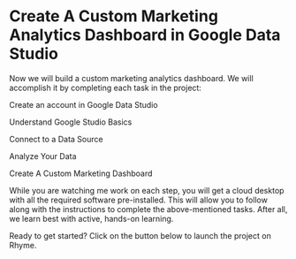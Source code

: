 # Create A Custom Marketing Analytics Dashboard in Google Data Studio
Now we will build a custom marketing analytics dashboard. We will accomplish it by completing each task in the project:

Create an account in Google Data Studio

Understand Google Studio Basics

Connect to a Data Source

Analyze Your Data

Create A Custom Marketing Dashboard

While you are watching me work on each step, you will get a cloud desktop with all the required software pre-installed. This will allow you to follow along with the instructions to complete the above-mentioned tasks. After all, we learn best with active, hands-on learning.

Ready to get started? Click on the button below to launch the project on Rhyme.
